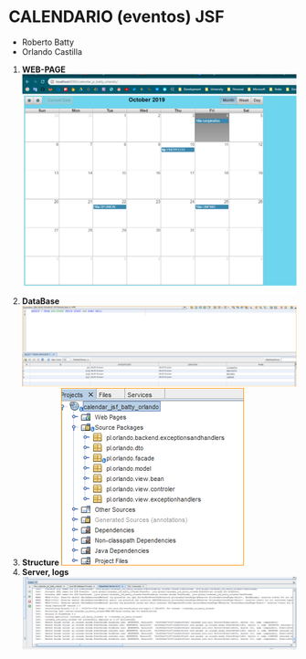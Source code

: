# CALENDARIO (eventos) JSF

- Roberto Batty
- Orlando Castilla

1. **WEB-PAGE**
![](./public/1570218303098.png)
2. **DataBase**
![](./public/1570218420739.png)
3. **Structure**
![](./public/1570218448183.png)
4. **Server, logs**
![](./public/1570218467813.png)